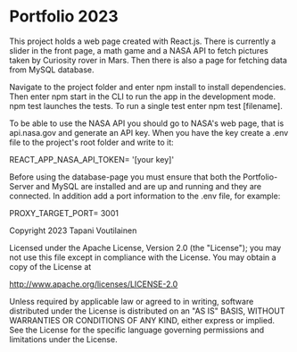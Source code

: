 # Portfolio 2023

This project holds a web page created with React.js. There is currently a slider in the front page, a math game and a NASA API to fetch pictures taken by Curiosity rover in Mars. Then there is also a page for fetching data from MySQL database.

Navigate to the project folder and enter npm install to install dependencies. Then enter npm start in the CLI to run the app in the development mode. npm test launches the tests. To run a single test enter npm test [filename].

To be able to use the NASA API you should go to NASA's web page, that is api.nasa.gov and generate an API key. When you have the key create a .env file to the project's root folder and write to it:

REACT_APP_NASA_API_TOKEN= '[your key]'

Before using the database-page you must ensure that both the Portfolio-Server and MySQL are installed and are up and running and they are connected. In addition add a port information to the .env file, for example:

PROXY_TARGET_PORT= 3001

Copyright 2023 Tapani Voutilainen

Licensed under the Apache License, Version 2.0 (the "License"); you may not use this file except in compliance with the License. You may obtain a copy of the License at

http://www.apache.org/licenses/LICENSE-2.0

Unless required by applicable law or agreed to in writing, software distributed under the License is distributed on an "AS IS" BASIS, WITHOUT WARRANTIES OR CONDITIONS OF ANY KIND, either express or implied. See the License for the specific language governing permissions and limitations under the License.
